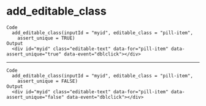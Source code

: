 # add_editable_class

    Code
      add_editable_class(inputId = "myid", editable_class = "pill-item",
        assert_unique = TRUE)
    Output
      <div id="myid" class="editable-text" data-for="pill-item" data-assert_unique="true" data-event="dblclick"></div>

---

    Code
      add_editable_class(inputId = "myid", editable_class = "pill-item",
        assert_unique = FALSE)
    Output
      <div id="myid" class="editable-text" data-for="pill-item" data-assert_unique="false" data-event="dblclick"></div>

